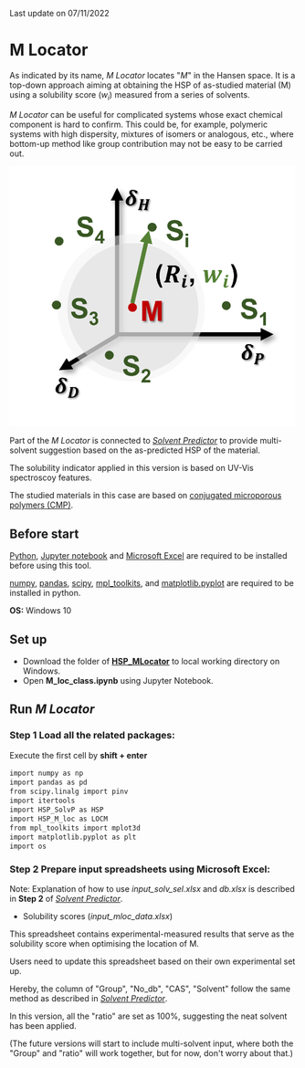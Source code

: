 Last update on 07/11/2022

# M Locator

As indicated by its name, *M Locator* locates "*M*" in the Hansen space. It is a top-down approach aiming at obtaining the HSP of as-studied material (M) using a solubility score (*w<sub>i</sub>*) measured from a series of solvents.

*M Locator* can be useful for complicated systems whose exact chemical component is hard to confirm. This could be, for example, polymeric systems with high dispersity, mixtures of isomers or analogous, etc., where bottom-up method like group contribution may not be easy to be carried out. 

<p>
  <img src=https://github.com/xueannafang/hsp-toolkits/blob/main/figs/m_loc_sch.png width=500>
  </p>

Part of the *M Locator* is connected to [*Solvent Predictor*](https://github.com/xueannafang/hsp-toolkits/edit/main/HSP_SolventPredictor/solv_pred_readme.md) to provide multi-solvent suggestion based on the as-predicted HSP of the material.

The solubility indicator applied in this version is based on UV-Vis spectroscoy features.

The studied materials in this case are based on [conjugated microporous polymers (CMP)](https://www.sciencedirect.com/topics/engineering/conjugated-microporous-polymer).


## Before start

[Python](https://www.python.org/),
[Jupyter notebook](https://jupyter.org/)
and [Microsoft Excel](https://www.microsoft.com/en-us/microsoft-365/excel) are required to be installed before using this tool.

[numpy](https://numpy.org/),
[pandas](https://pandas.pydata.org/), 
[scipy](https://docs.scipy.org/doc/), 
[mpl_toolkits](https://matplotlib.org/1.3.0/mpl_toolkits/index.html), and 
[matplotlib.pyplot](https://matplotlib.org/3.5.3/api/_as_gen/matplotlib.pyplot.html) are required to be installed in python.

**OS:** Windows 10

## Set up

- Download the folder of [**HSP_MLocator**](https://github.com/xueannafang/hsp-toolkits/tree/main/HSP_MLocator) to local working directory on Windows.
- Open **M_loc_class.ipynb** using Jupyter Notebook.

## Run *M Locator*

### Step 1 Load all the related packages:

Execute the first cell by **shift + enter**
```
import numpy as np
import pandas as pd
from scipy.linalg import pinv
import itertools
import HSP_SolvP as HSP
import HSP_M_loc as LOCM
from mpl_toolkits import mplot3d
import matplotlib.pyplot as plt
import os
```
### Step 2 Prepare input spreadsheets using Microsoft Excel:

Note: Explanation of how to use *input_solv_sel.xlsx* and *db.xlsx* is described in **Step 2** of [*Solvent Predictor*](https://github.com/xueannafang/hsp-toolkits/edit/main/HSP_SolventPredictor/solv_pred_readme.md).

- Solubility scores (*input_mloc_data.xlsx*)

This spreadsheet contains experimental-measured results that serve as the solubility score when optimising the location of M.

Users need to update this spreadsheet based on their own experimental set up.

Hereby, the column of "Group", "No_db", "CAS", "Solvent" follow the same method as described in [*Solvent Predictor*](https://github.com/xueannafang/hsp-toolkits/edit/main/HSP_SolventPredictor/solv_pred_readme.md).

In this version, all the "ratio" are set as 100%, suggesting the neat solvent has been applied.

(The future versions will start to include multi-solvent input, where both the "Group" and "ratio" will work together, but for now, don't worry about that.)






